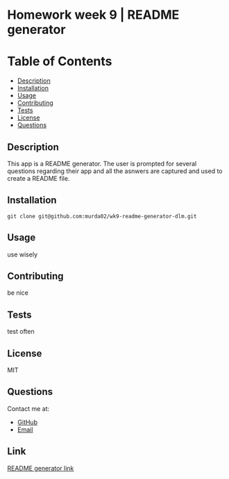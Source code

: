 # Homework week 9 | README generator

# Table of Contents

* [Description](#description)
* [Installation](#installation)
* [Usage](#usage)
* [Contributing](#contributing)
* [Tests](#test)
* [License](#license)
* [Questions](#question)

## Description

This app is a README generator. The user is prompted for several questions regarding their app and all the asnwers are captured and used to create a README file.

## Installation
```
git clone git@github.com:murda02/wk9-readme-generator-dlm.git
```
## Usage

use wisely

## Contributing

be nice

## Tests

test often

## License

MIT

## Questions
Contact me at:
* [GitHub](https://github.com/murda02)
* [Email](mailto:davelmurphy@zoho.com)

## Link

[README generator link](https://github.com/murda02/wk9-readme-generator-dlm)